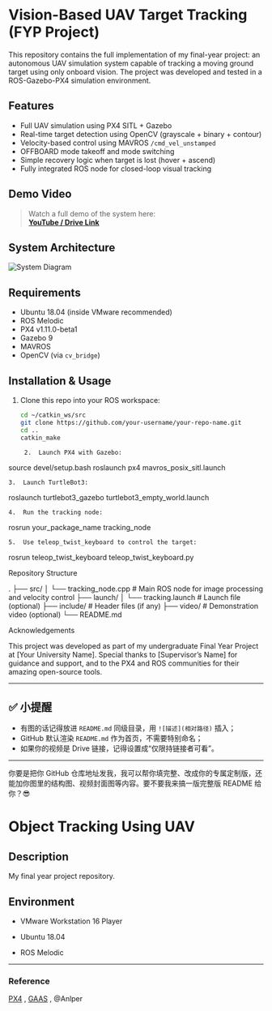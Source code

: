 # Vision-Based UAV Target Tracking (FYP Project)

This repository contains the full implementation of my final-year project: an autonomous UAV simulation system capable of tracking a moving ground target using only onboard vision. The project was developed and tested in a ROS-Gazebo-PX4 simulation environment.

## Features

- Full UAV simulation using PX4 SITL + Gazebo
- Real-time target detection using OpenCV (grayscale + binary + contour)
- Velocity-based control using MAVROS `/cmd_vel_unstamped`
- OFFBOARD mode takeoff and mode switching
- Simple recovery logic when target is lost (hover + ascend)
- Fully integrated ROS node for closed-loop visual tracking

## Demo Video

> Watch a full demo of the system here:  
> [**YouTube / Drive Link**](https://your-link-here.com)

## System Architecture

![System Diagram](your-diagram.png)

## Requirements

- Ubuntu 18.04 (inside VMware recommended)
- ROS Melodic
- PX4 v1.11.0-beta1
- Gazebo 9
- MAVROS
- OpenCV (via `cv_bridge`)

## Installation & Usage

1. Clone this repo into your ROS workspace:
   ```bash
   cd ~/catkin_ws/src
   git clone https://github.com/your-username/your-repo-name.git
   cd ..
   catkin_make

	2.	Launch PX4 with Gazebo:

source devel/setup.bash
roslaunch px4 mavros_posix_sitl.launch


	3.	Launch TurtleBot3:

roslaunch turtlebot3_gazebo turtlebot3_empty_world.launch


	4.	Run the tracking node:

rosrun your_package_name tracking_node


	5.	Use teleop_twist_keyboard to control the target:

rosrun teleop_twist_keyboard teleop_twist_keyboard.py



Repository Structure

.
├── src/
│   └── tracking_node.cpp         # Main ROS node for image processing and velocity control
├── launch/
│   └── tracking.launch           # Launch file (optional)
├── include/                      # Header files (if any)
├── video/                        # Demonstration video (optional)
└── README.md

Acknowledgements

This project was developed as part of my undergraduate Final Year Project at [Your University Name]. Special thanks to [Supervisor’s Name] for guidance and support, and to the PX4 and ROS communities for their amazing open-source tools.

---

## ✅ 小提醒

- 有图的话记得放进 `README.md` 同级目录，用 `![描述](相对路径)` 插入；
- GitHub 默认渲染 `README.md` 作为首页，不需要特别命名；
- 如果你的视频是 Drive 链接，记得设置成“仅限持链接者可看”。

---

你要是把你 GitHub 仓库地址发我，我可以帮你填完整、改成你的专属定制版，还能加你图里的结构图、视频封面图等内容。要不要我来搞一版完整版 README 给你？😎






# Object Tracking Using UAV

## Description

My final year project repository.

## Environment

- VMware Workstation 16 Player

- Ubuntu 18.04

- ROS Melodic

-------------------

### Reference

[PX4](https://github.com/PX4) , [GAAS](https://github.com/generalized-intelligence/GAAS) , @Anlper

